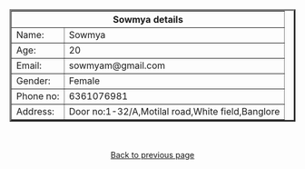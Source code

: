 <html>
<head><title>Existing</title>
<style>
body{
background-image:url("world.jpg");
background-repeat:no repeat;
}
</style>
</head>
<body>
</br></br></br>
<table align="center" border="3">
<th colspan="2">Sowmya details</th>
<tr><td>Name:</td><td>Sowmya</td></tr>
<tr><td>Age:</td><td>20</td></tr>
<tr><td>Email:</td><td>sowmyam@gmail.com</td></tr>
<tr><td>Gender:</td><td>Female</td></tr>
<tr><td>Phone no:</td><td>6361076981</td></tr>
<tr><td>Address:</td><td>Door no:1-32/A,Motilal road,White field,Banglore</td></tr>
</table>
</br></br>
<a href="existing.html"><center>Back to previous page</center></a>
</body>
</html>
